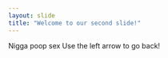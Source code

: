 ```yaml
---
layout: slide
title: "Welcome to our second slide!"
---
```

Nigga poop sex
Use the left arrow to go back!
